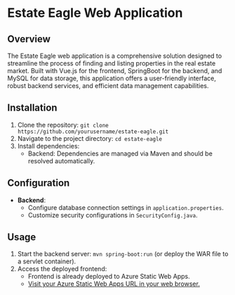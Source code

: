 # Estate Eagle Web Application

## Overview
The Estate Eagle web application is a comprehensive solution designed to streamline the process of finding and listing properties in the real estate market. Built with Vue.js for the frontend, SpringBoot for the backend, and MySQL for data storage, this application offers a user-friendly interface, robust backend services, and efficient data management capabilities.

## Installation

1. Clone the repository: `git clone https://github.com/yourusername/estate-eagle.git`
2. Navigate to the project directory: `cd estate-eagle`
3. Install dependencies:
   - Backend: Dependencies are managed via Maven and should be resolved automatically.

## Configuration

- **Backend**:
  - Configure database connection settings in `application.properties`.
  - Customize security configurations in `SecurityConfig.java`.

## Usage

1. Start the backend server: `mvn spring-boot:run` (or deploy the WAR file to a servlet container).
2. Access the deployed frontend:
   - Frontend is already deployed to Azure Static Web Apps.
   - [Visit your Azure Static Web Apps URL in your web browser.](https://calm-bay-00e795510.5.azurestaticapps.net)
